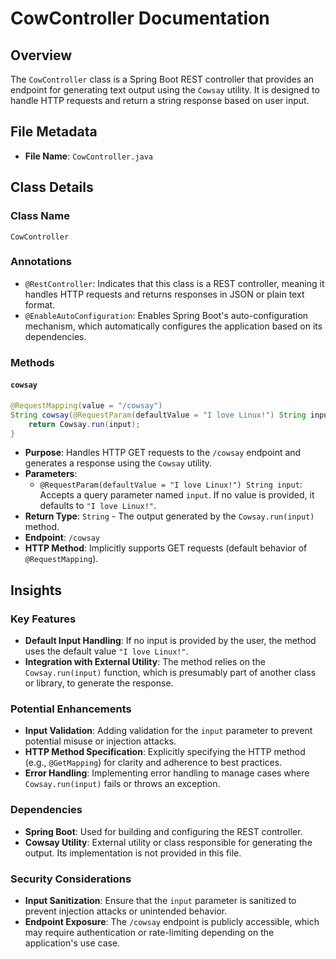 # CowController Documentation

## Overview
The `CowController` class is a Spring Boot REST controller that provides an endpoint for generating text output using the `Cowsay` utility. It is designed to handle HTTP requests and return a string response based on user input.

## File Metadata
- **File Name**: `CowController.java`

## Class Details

### Class Name
`CowController`

### Annotations
- `@RestController`: Indicates that this class is a REST controller, meaning it handles HTTP requests and returns responses in JSON or plain text format.
- `@EnableAutoConfiguration`: Enables Spring Boot's auto-configuration mechanism, which automatically configures the application based on its dependencies.

### Methods

#### `cowsay`
```java
@RequestMapping(value = "/cowsay")
String cowsay(@RequestParam(defaultValue = "I love Linux!") String input) {
    return Cowsay.run(input);
}
```

- **Purpose**: Handles HTTP GET requests to the `/cowsay` endpoint and generates a response using the `Cowsay` utility.
- **Parameters**:
  - `@RequestParam(defaultValue = "I love Linux!") String input`: Accepts a query parameter named `input`. If no value is provided, it defaults to `"I love Linux!"`.
- **Return Type**: `String` - The output generated by the `Cowsay.run(input)` method.
- **Endpoint**: `/cowsay`
- **HTTP Method**: Implicitly supports GET requests (default behavior of `@RequestMapping`).

## Insights

### Key Features
- **Default Input Handling**: If no input is provided by the user, the method uses the default value `"I love Linux!"`.
- **Integration with External Utility**: The method relies on the `Cowsay.run(input)` function, which is presumably part of another class or library, to generate the response.

### Potential Enhancements
- **Input Validation**: Adding validation for the `input` parameter to prevent potential misuse or injection attacks.
- **HTTP Method Specification**: Explicitly specifying the HTTP method (e.g., `@GetMapping`) for clarity and adherence to best practices.
- **Error Handling**: Implementing error handling to manage cases where `Cowsay.run(input)` fails or throws an exception.

### Dependencies
- **Spring Boot**: Used for building and configuring the REST controller.
- **Cowsay Utility**: External utility or class responsible for generating the output. Its implementation is not provided in this file.

### Security Considerations
- **Input Sanitization**: Ensure that the `input` parameter is sanitized to prevent injection attacks or unintended behavior.
- **Endpoint Exposure**: The `/cowsay` endpoint is publicly accessible, which may require authentication or rate-limiting depending on the application's use case.
